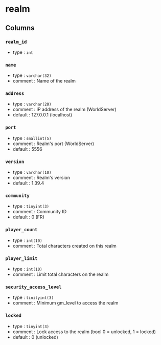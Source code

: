 # realm

## Columns

### `realm_id`
+ type : `int`

### `name` 
+ type : `varchar(32)`
+ comment : Name of the realm
    
### `address` 
+ type : `varchar(20)`
+ comment : IP address of the realm (WorldServer)
+ default : 127.0.0.1 (localhost)

### `port` 
+ type : `smallint(5)`
+ comment : Realm's port (WorldServer)
+ default : 5556

### `version` 
+ type : `varchar(10)`
+ comment : Realm's version
+ default : 1.39.4

### `community` 
+ type : `tinyint(3)`
+ comment : Community ID
+ default : 0 (FR)

### `player_count` 
+ type : `int(10)`
+ comment : Total characters created on this realm

### `player_limit` 
+ type : `int(10)`
+ comment : Limit total characters on the realm

### `security_access_level` 
+ type : `tinityint(3)`
+ comment : Minimum gm_level to access the realm

### `locked` 
+ type : `tinyint(3)`
+ comment : Lock access to the realm (bool 0 = unlocked, 1 = locked)
+ default : 0 (unlocked)
